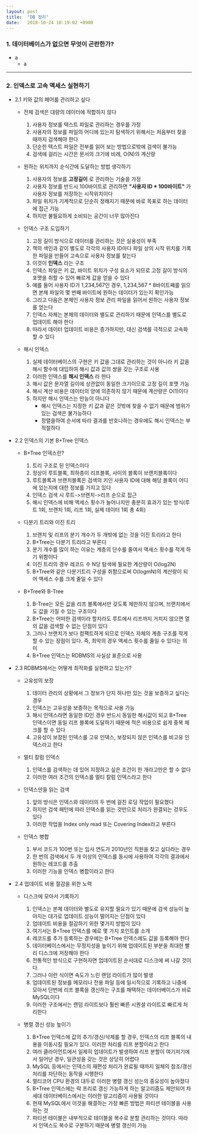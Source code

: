 ```yaml
---
layout: post
title:  "DB 정리"
date:   2018-10-24 18:19:02 +0900
---
```


### 1. 데이터베이스가 없으면 무엇이 곤란한가?
* a
	- a


---


### 2. 인덱스로 고속 액세스 실현하기
* 2.1 키와 값의 페어를 관리하고 싶다
	- 전체 검색은 대량의 데이터에 적합하지 않다
		1. 사용자 정보를 텍스트 파일로 관리하는 경우를 가정
		2. 사용자의 정보를 파일의 어디에 있는지 탐색하기 위해서는 처음부터 찾을 때까지 검색해야 한다
		3. 단순한 텍스트 파일은 전부를 읽어 보는 방법으로밖에 검색이 불가능
		4. 검색에 걸리는 시간은 문서의 크기에 비례, O(N)의 계산량

	- 원하는 위치까지 순식간에 도달하는 방법 생각하기
		1. 사용자의 정보를 **고정길이** 로 관리하는 기술을 가정
		2. 사용자 정보를 반드시 100바이트로 관리하면 **"사용자 ID * 100바이트"** 가 사용자 정보를 저장하는 시작위치이다
		3. 파일 위치가 기계적으로 단순히 정해지기 때문에 바로 목표로 하는 데이터에 접근 가능
		4. 하지만 불필요하게 소비되는 공간이 너무 많아진다

	- 인덱스 구조 도입하기
		1. 고정 길이 방식으로 데이터를 관리하는 것은 실용성이 부족
		2. 책의 색인과 같이 별도로 각각의 사용자 ID마다 파일 상의 시작 위치를 기록한 파일을 만들어 고속으로 사용자 정보를 찾는다
		3. 이것이 **인덱스** 라는 구조
		4. 인덱스 파일은 키 값, 바이트 위치가 구성 요소가 되므로 고정 길이 방식의 포맷을 취할 수 있어 빠르게 값을 얻을 수 있다
		5. 예를 들어 사용자 ID가 1,234,567인 경우, 1,234,567 * 8바이트째를 읽으면 본체 파일의 몇 번째 바이트에 원하는 데이터가 있는지 확인가능
		6. 그리고 다음은 본체인 사용자 정보 관리 파일을 읽어서 원하는 사용자 정보를 얻는다
		7. 인덱스 자체는 본체의 데이터와 별도로 관리하기 때문에 인덱스를 별도로 업데이트 해야 한다
		8. 따라서 데이터 업데이트 비용은 증가하지만, 대신 검색를 극적으로 고속화할 수 있다

	- 해시 인덱스
		1. 실제 데이터베이스의 구현은 키 값을 그대로 관리하는 것이 아니라 키 값을 해시 함수에 대입하여 해시 값과 값의 쌍을 갖는 구조로 사용
		2. 이러한 인덱스를 **해시 인덱스** 라 한다
		3. 해시 값은 문자열 길이에 상관없이 동일한 크기이므로 고정 길이 포맷 가능
		4. 해시 계산 비용은 데이터의 양에 의존하지 않기 때문에 계산량은 O(1)이다
		5. 하지만 해시 인덱스는 만능이 아니다
			- 해시 인덱스는 지정한 키 값과 같은 것밖에 찾을 수 없기 때문에 범위가 있는 검색은 불가능하다
			- 정렬을하여 순서에 따라 결과를 반호나하는 경우에도 해시 인덱스는 부적절하다

* 2.2 인덱스의 기본 B+Tree 인덱스
	- B+Tree 인덱스란?
		1. 트리 구조로 된 인덱스이다
		2. 정상이 루트블록, 최하층이 리프블록, 사이의 블록이 브랜치블록이다
		3. 루트블록과 브랜치블록은 검색의 키인 사용자 ID에 대해 해당 블록이 어디에 있는지에 대한 정보를 가지고 있다
		4. 인덱스 검색 시 루트->브랜치->리프 순으로 접근
		5. 해시 인덱스에 비해 액세스 횟수가 늘어나지만 충분히 효과가 있는 방식(루트 1회, 브랜치 1회, 리프 1회, 실제 데이터 1회 총 4회)

	- 다분기 트리와 이진 트리
		1. 브랜치 및 리프의 분기 개수가 두 개밖에 없는 것을 이진 트리라고 한다
		2. B+Tree는 다분기 트리라고 부른다
		3. 분기 개수를 많이 하는 이유는 계층의 단수를 줄여서 액세스 횟수를 적게 하기 위함이다
		4. 이진 트리의 경우 레코드 수 N당 탐색에 필요한 계산량이 O(log2N)
		5. B+Tree와 같은 다분기트리 구성을 취함으로써 O(logmN)의 계산량이 되어 액세스 수를 크게 줄일 수 있다

	- B+Tree와 B-Tree
		1. B-Tree는 모든 값을 리프 블록에서만 갖도록 제한하지 않으며, 브랜치에서도 값을 가질 수 있는 구조이다
		2. B+Tree는 어떠한 검색이라 할지라도 루트에서 리프까지 거치지 않으면 열의 값을 검색할 수 없는 단점이 있다
		3. 그러나 브랜치가 보다 컴팩트하게 되므로 인덱스 자체의 계층 구조를 작게 할 수 있는 장점이 있다. 즉, 최악의 경우 액세스 횟수를 줄일 수 있다는 의미
		4. B+Tree 인덱스는 RDBMS의 사실상 표준으로 사용

* 2.3 RDBMS에서는 어떻게 최적화를 실현하고 있는가?
	- 고유성의 보장
		1. 데이터 관리의 상황에서 그 정보가 단지 하나만 있는 것을 보증하고 싶다는 경우
		2. 인덱스는 고유성을 보증하는 목적으로 사용 가능
		3. 해시 인덱스라면 동일한 ID인 경우 반드시 동일한 해시값이 되고 B+Tree 인덱스이면 동일 리프 블록에 도달하기 때문에 적은 비용으로 쉽게 중복 체크를 할 수 있다
		4. 고유성이 보장된 인덱스를 고유 인덱스, 보장되지 않은 인덱스를 비고유 인덱스라고 한다

	- 멀티 칼럼 인덱스
		1. 인덱스를 검색하는 데 있어 지정하고 싶은 조건이 한 개라고만은 할 수 없다
		2. 이러한 여러 조건의 인덱스를 멀티 칼럼 인덱스라고 한다

	- 인덱스만을 읽는 검색
		1. 앞의 방식은 인덱스와 데이터의 두 번에 걸친 로딩 작업이 필요했다
		2. 하지만 검색 패턴에 따라 인덱스를 읽는 것만으로 처리가 완결되는 겅우도 있다
		3. 이러한 작업을 Index only read 또는 Covering Index라고 부른다

	- 인덱스 병합
		1. 부서 코드가 100번 또는 입사 연도가 2010년인 직원을 찾고 싶다라는 경우
		2. 한 번의 검색에서 두 개 이상의 인덱스를 동시에 사용하여 각각의 결과에서 원하는 레코드를 추출
		3. 이러한 기능을 인덱스 병합이라고 한다

* 2.4 업데이트 비용 절감을 위한 노력
	- 디스크에 모아서 기록하기
		1. 인덱스는 본체 데이터와 별도로 유지할 필요가 있기 때문에 검색 성능이 높아지는 대가로 업데이트 성능이 떨어지는 단점이 있다
		2. 업데이트 비용을 절감하기 위한 몇가지 방법이 있다
		3. 여기서는 B+Tree 인덱스를 예로 몇 가지 포인트를 소개
		4. 레코드를 추가 등록하는 경우에는 B+Tree 인덱스에도 값을 등록해야 한다
		5. 데이터베이스에서는 무정지성을 높이기 위해 업데이트된 부분을 최대한 빨리 디스크에 저장해야 한다
		6. 전통적인 방식으로 구현하자면 업데이트된 순서대로 디스크에 써 나갈 것이다.
		7. 그러나 이런 식이면 속도가 느린 랜덤 라이트가 많이 발생
		9. 업데이트된 정보를 메모리나 전용 파일 등에 일시적으로 기록하고 나중에 모아서 단번에 리프 블록을 갱신하는 구조를 채택하는 데이터베이스가 바로 MySQL이다
		10. 이러한 구조에서는 랜덤 라이트보다 훨씬 빠른 시퀀셜 라이트로 빠르게 처리한다

	- 병렬 갱신 성능 높이기
		1. B+Tree 인덱스에 값의 추가/갱신/삭제를 할 경우, 인덱스의 리프 블록의 내용을 이동시킬 필요가 있다. 이러한 처리를 리프 분할이라고 한다
		2. 여러 클라이언트에서 일제히 업데이트가 발생하여 리프 분할이 여기저기에서 일어난 경우, 일관성을 갖는 것은 상당히 어렵다
		3. MySQL 등에서는 인덱스의 재편성 처리가 완료될 때까지 일체의 참조/갱신 처리를 차단하는 동작을 시행한다
		4. 멀티코어 CPU 환경의 대두로 이러한 병렬 갱신 성는의 중요성이 높아졌다
		5. B+Tree 인덱스에는 락 프리로 갱신 가능하게 하는 알고리즘도 제안되어 차세대 데이터베이스에서는 이러한 알고리즘이 사용될 것이다
		6. 현재 MySQL에서 이것을 해결하는 가장 빠른 방법은 파티션 테이블을 사용하는 것
		7. 파티션 테이블은 내부적으로 테이블을 복수로 분할 관리하는 것이다. 따라서 인덱스도 복수로 구분하기 때문에 병렬 갱신이 가능

